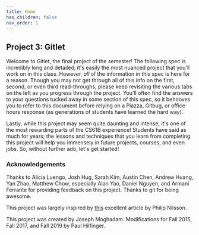 ```yaml
---
title: Home
has_children: false
nav_order: 1
---
```


Project 3: Gitlet
----
Welcome to Gitlet, the final project of the semester! The following spec is incredibly long and detailed;
it's easily the most nuanced project that you'll work on in this class. However, *all* of the information
in this spec is here for a reason. Though you may not get through all of this info on the first, second, or
even third read-throughs, please keep revisiting the various tabs on the left as you progress through the project.
You'll often find the answers to your questions tucked away in some section of this spec, so it behooves you to
refer to this document before relying on a Piazza, Gitbug, or office hours response (as generations of
students have learned the hard way).

Lastly, while this project may seem quite daunting and intense, it's one of the most rewarding parts of the
CS61B experience! Students have said as much for years; the lessons and techniques that you learn from completing
this project will help you immensely in future projects, courses, and even jobs. So, without further ado, let's get
started!  

### Acknowledgements

Thanks to Alicia Luengo, Josh Hug, Sarah Kim, Austin Chen, Andrew
Huang, Yan Zhao, Matthew Chow, especially Alan Yao, Daniel Nguyen, and
Armani Ferrante for providing feedback on this project. Thanks to git
for being awesome.

This project was largely inspired by [this](http://www.jayway.com/2013/03/03/git-is-a-purely-functional-data-structure/)
excellent article by Philip Nilsson.

This project was created by Joseph Moghadam.
Modifications for Fall 2015, Fall 2017, and Fall 2019 by Paul Hilfinger.
